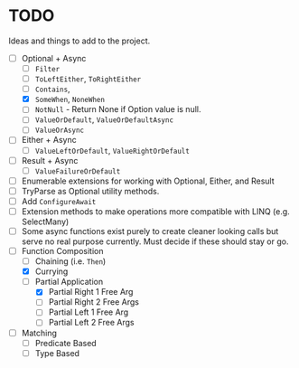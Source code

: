 # TODO
Ideas and things to add to the project.

- [ ] Optional + Async
  - [ ] `Filter`
  - [ ] `ToLeftEither`, `ToRightEither`
  - [ ] `Contains`,
  - [X] `SomeWhen`, `NoneWhen`
  - [ ] `NotNull` - Return None if Option value is null.
  - [ ] `ValueOrDefault`, `ValueOrDefaultAsync`
  - [ ] `ValueOrAsync`
- [ ] Either + Async
  - [ ] `ValueLeftOrDefault`, `ValueRightOrDefault`
- [ ] Result + Async
  - [ ] `ValueFailureOrDefault`
- [ ] Enumerable extensions for working with Optional, Either, and Result
- [ ] TryParse as Optional utility methods.
- [ ] Add `ConfigureAwait`
- [ ] Extension methods to make operations more compatible with LINQ (e.g. SelectMany)
- [ ] Some async functions exist purely to create cleaner looking calls but serve no real purpose currently. Must decide if these should stay or go. 
- [ ] Function Composition
  - [ ] Chaining (i.e. `Then`)
  - [X] Currying
  - [ ] Partial Application
    - [X] Partial Right 1 Free Arg
    - [ ] Partial Right 2 Free Args
    - [ ] Partial Left 1 Free Arg
    - [ ] Partial Left 2 Free Args
- [ ] Matching
    - [ ] Predicate Based
    - [ ] Type Based
